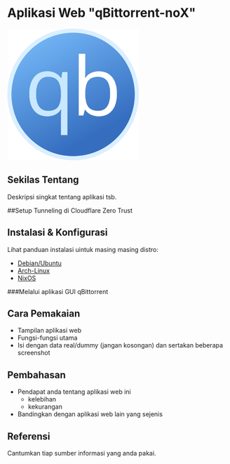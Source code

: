 # Aplikasi Web "qBittorrent-noX"
<img src="https://github.com/leleteri/qbittorrent-nox/blob/main/documentation/qbittorrent-logo.svg" width="300">

## Sekilas Tentang

Deskripsi singkat tentang aplikasi tsb.


##Setup Tunneling di Cloudflare Zero Trust

## Instalasi & Konfigurasi

Lihat panduan instalasi uintuk masing masing distro:
- [Debian/Ubuntu](https://github.com/leleteri/qbittorrent-nox/tree/main/debian)
- [Arch-Linux](https://github.com/leleteri/qbittorrent-nox/tree/main/arch)
- [NixOS](https://github.com/leleteri/qbittorrent-nox/tree/main/nixos)

###Melalui aplikasi GUI qBittorrent

## Cara Pemakaian

- Tampilan aplikasi web
- Fungsi-fungsi utama
- Isi dengan data real/dummy (jangan kosongan) dan sertakan beberapa screenshot


## Pembahasan

- Pendapat anda tentang aplikasi web ini
    - kelebihan
    - kekurangan
- Bandingkan dengan aplikasi web lain yang sejenis


## Referensi

Cantumkan tiap sumber informasi yang anda pakai.
